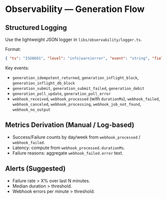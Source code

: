 # Observability — Generation Flow

## Structured Logging

Use the lightweight JSON logger in `libs/observability/logger.ts`.

Format:

```json
{ "ts": "ISO8601", "level": "info|warn|error", "event": "string", "fields": { "key": "value" } }
```

Key events:
- `generation_idempotent_returned`, `generation_inflight_block`, `generation_inflight_db_block`
- `generation_submit`, `generation_submit_failed`, `generation_debit`
- `generation_poll_update`, `generation_poll_error`
- `webhook_received`, `webhook_processed` (with `durationMs`), `webhook_failed`, `webhook_canceled`, `webhook_processing`, `webhook_job_not_found`, `webhook_no_output`

## Metrics Derivation (Manual / Log-based)

- Success/Failure counts by day/week from `webhook_processed` / `webhook_failed`.
- Latency: compute from `webhook_processed.durationMs`.
- Failure reasons: aggregate `webhook_failed.error` text.

## Alerts (Suggested)

- Failure rate > X% over last N minutes.
- Median duration > threshold.
- Webhook errors per minute > threshold.

